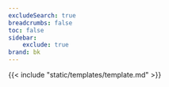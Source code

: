 ```yaml
---
excludeSearch: true
breadcrumbs: false
toc: false
sidebar:
    exclude: true
brand: bk
---
```

{{< include "static/templates/template.md" >}}